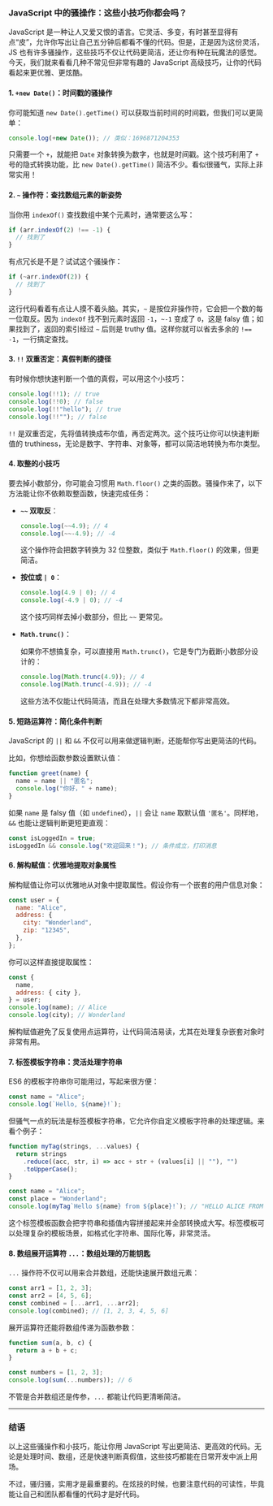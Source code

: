 ### JavaScript 中的骚操作：这些小技巧你都会吗？

JavaScript 是一种让人又爱又恨的语言。它灵活、多变，有时甚至显得有点“皮”，允许你写出让自己五分钟后都看不懂的代码。但是，正是因为这份灵活，JS 也有许多骚操作，这些技巧不仅让代码更简洁，还让你有种在玩魔法的感觉。今天，我们就来看看几种不常见但非常有趣的 JavaScript 高级技巧，让你的代码看起来更优雅、更炫酷。

#### 1. `+new Date()`：时间戳的骚操作

你可能知道 `new Date().getTime()` 可以获取当前时间的时间戳，但我们可以更简单：

```javascript
console.log(+new Date()); // 类似：1696871204353
```

只需要一个 `+`，就能把 `Date` 对象转换为数字，也就是时间戳。这个技巧利用了 `+` 号的隐式转换功能，比 `new Date().getTime()` 简洁不少。看似很骚气，实际上非常实用！

#### 2. `~` 操作符：查找数组元素的新姿势

当你用 `indexOf()` 查找数组中某个元素时，通常要这么写：

```javascript
if (arr.indexOf(2) !== -1) {
  // 找到了
}
```

有点冗长是不是？试试这个骚操作：

```javascript
if (~arr.indexOf(2)) {
  // 找到了
}
```

这行代码看着有点让人摸不着头脑。其实，`~` 是按位非操作符，它会把一个数的每一位取反。因为 `indexOf` 找不到元素时返回 `-1`，`~-1` 变成了 `0`，这是 falsy 值；如果找到了，返回的索引经过 `~` 后则是 truthy 值。这样你就可以省去多余的 `!== -1`，一行搞定查找。

#### 3. `!!` 双重否定：真假判断的捷径

有时候你想快速判断一个值的真假，可以用这个小技巧：

```javascript
console.log(!!1); // true
console.log(!!0); // false
console.log(!!"hello"); // true
console.log(!!""); // false
```

`!!` 是双重否定，先将值转换成布尔值，再否定两次。这个技巧让你可以快速判断值的 truthiness，无论是数字、字符串、对象等，都可以简洁地转换为布尔类型。

#### 4. 取整的小技巧

要去掉小数部分，你可能会习惯用 `Math.floor()` 之类的函数。骚操作来了，以下方法能让你不依赖取整函数，快速完成任务：

- **`~~` 双取反**：

  ```javascript
  console.log(~~4.9); // 4
  console.log(~~-4.9); // -4
  ```

  这个操作符会把数字转换为 32 位整数，类似于 `Math.floor()` 的效果，但更简洁。

- **按位或 `| 0`**：

  ```javascript
  console.log(4.9 | 0); // 4
  console.log(-4.9 | 0); // -4
  ```

  这个技巧同样去掉小数部分，但比 `~~` 更常见。

- **`Math.trunc()`**：

  如果你不想搞复杂，可以直接用 `Math.trunc()`，它是专门为截断小数部分设计的：

  ```javascript
  console.log(Math.trunc(4.9)); // 4
  console.log(Math.trunc(-4.9)); // -4
  ```

  这些方法不仅能让代码简洁，而且在处理大多数情况下都非常高效。

#### 5. 短路运算符：简化条件判断

JavaScript 的 `||` 和 `&&` 不仅可以用来做逻辑判断，还能帮你写出更简洁的代码。

比如，你想给函数参数设置默认值：

```javascript
function greet(name) {
  name = name || "匿名";
  console.log("你好，" + name);
}
```

如果 `name` 是 falsy 值（如 `undefined`），`||` 会让 `name` 取默认值 `'匿名'`。同样地，`&&` 也能让逻辑判断更短更直观：

```javascript
const isLoggedIn = true;
isLoggedIn && console.log("欢迎回来！"); // 条件成立，打印消息
```

#### 6. 解构赋值：优雅地提取对象属性

解构赋值让你可以优雅地从对象中提取属性。假设你有一个嵌套的用户信息对象：

```javascript
const user = {
  name: "Alice",
  address: {
    city: "Wonderland",
    zip: "12345",
  },
};
```

你可以这样直接提取属性：

```javascript
const {
  name,
  address: { city },
} = user;
console.log(name); // Alice
console.log(city); // Wonderland
```

解构赋值避免了反复使用点运算符，让代码简洁易读，尤其在处理复杂嵌套对象时非常有用。

#### 7. 标签模板字符串：灵活处理字符串

ES6 的模板字符串你可能用过，写起来很方便：

```javascript
const name = "Alice";
console.log(`Hello, ${name}!`);
```

但骚气一点的玩法是标签模板字符串，它允许你自定义模板字符串的处理逻辑。来看个例子：

```javascript
function myTag(strings, ...values) {
  return strings
    .reduce((acc, str, i) => acc + str + (values[i] || ""), "")
    .toUpperCase();
}

const name = "Alice";
const place = "Wonderland";
console.log(myTag`Hello ${name} from ${place}!`); // "HELLO ALICE FROM WONDERLAND!"
```

这个标签模板函数会把字符串和插值内容拼接起来并全部转换成大写。标签模板可以处理复杂的模板场景，如格式化字符串、国际化等，非常灵活。

#### 8. 数组展开运算符 `...`：数组处理的万能钥匙

`...` 操作符不仅可以用来合并数组，还能快速展开数组元素：

```javascript
const arr1 = [1, 2, 3];
const arr2 = [4, 5, 6];
const combined = [...arr1, ...arr2];
console.log(combined); // [1, 2, 3, 4, 5, 6]
```

展开运算符还能将数组传递为函数参数：

```javascript
function sum(a, b, c) {
  return a + b + c;
}

const numbers = [1, 2, 3];
console.log(sum(...numbers)); // 6
```

不管是合并数组还是传参，`...` 都能让代码更清晰简洁。

---

### 结语

以上这些骚操作和小技巧，能让你用 JavaScript 写出更简洁、更高效的代码。无论是处理时间、数组，还是快速判断真假值，这些技巧都能在日常开发中派上用场。

不过，骚归骚，实用才是最重要的。在炫技的时候，也要注意代码的可读性，毕竟能让自己和团队都看懂的代码才是好代码。

